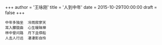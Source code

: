 +++
author = '王咏刚'
title = '人到中年'
date = 2015-10-29T00:00:00
draft = false
+++

<div class="poem">

```
中年多独坐  冷雨寂寥天
耳入朦胧曲  心生暧昧禅
林中曾问路  月下且停船
人去人行远  凄凄影自怜
```

</div>
